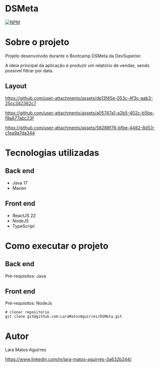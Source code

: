 # DSMeta

[![NPM](https://img.shields.io/npm/l/react)](https://github.com/LaraMatosAguirres/DSMeta/blob/main/LICENSE) 

# Sobre o projeto

Projeto desenvolvido durante o Bootcamp DSMeta da DevSuperior.

A ideia principal da aplicação é produzir um relatório de vendas, sendo possível filtrar por data. 

## Layout 

https://github.com/user-attachments/assets/de13f45e-053c-4f3c-aab3-25cc342362c7

https://github.com/user-attachments/assets/a05747a1-a2b5-402c-b5be-f9a877abc23f

https://github.com/user-attachments/assets/58288f76-bfbe-4482-8d53-c1ea9a7da344




# Tecnologias utilizadas

## Back end

- Java 17
- Maven

## Front end

- ReactJS 22
- NodeJS
- TypeScript

# Como executar o projeto

## Back end

Pré-requisitos: Java 

## Front end

Pré-requisitos: NodeJs

```
# clonar repositório
git clone git@github.com:LaraMatosAguirres/DSMeta.git

```

# Autor

Lara Matos Aguirres

https://www.linkedin.com/in/lara-matos-aguirres-3a632b244/
